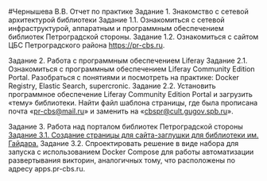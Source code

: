 #Чернышева В.В. Отчет по практике
Задание 1. Знакомство с сетевой архитектурой библиотеки
Задание 1.1. Ознакомиться с сетевой инфраструктурой, аппаратным и программным обеспечением библиотек Петроградской стороны. 
Задание 1.2. Ознакомиться с сайтом ЦБС Петроградского района https://pr-cbs.ru. 

Задание 2. Работа с программным обеспечением Liferay
Задание 2.1. Ознакомиться с программным обеспечением Liferay Community Edition Portal. Разобраться с понятиями и посмотреть на практике: Docker Registry, Elastic Search, supercronic.
Задание 2.2. Установить программное обеспечение Liferay Community Edition Portal и загрузить «тему» библиотеки. Найти файл шаблона страницы, где была прописана почта «pr-cbs@mail.ru» и заменить на «cbspr@cult.gugov.spb.ru».


Задание 3. Работа над порталом библиотек Петроградской стороны
[Задание 3.1. Создание страницы для сайта-заглушки для библиотеки им. Гайдара.](3.1/Readme.md)
Задание 3.2. Спроектировать решение в виде набора для запуска с использованием Docker Compose для работы автоматизации развертывания викторин, аналогичных тому, что расположены по адресу apps.pr-cbs.ru.
